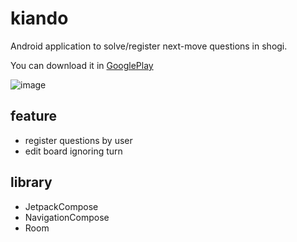 # kiando
Android application to solve/register next-move questions in shogi.

You can download it in [GooglePlay](https://play.google.com/store/apps/details?id=jp.kawagh.kiando)

![image](https://user-images.githubusercontent.com/45124565/160330789-5a0941f4-55cc-4b64-ad24-483f874c17f9.png)


## feature
- register questions by user
- edit board ignoring turn

## library
- JetpackCompose
- NavigationCompose
- Room
